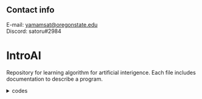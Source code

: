 ## Contact info

E-mail: yamamsat@oregonstate.edu</br>
Discord: satoru#2984

# IntroAI
Repository for learning algorithm for artificial interigence. Each file includes documentation to describe a program.

<details>
<summary>codes</summary>
Testcode files are created to debug codes. You do not need to check them out.

</details>